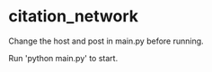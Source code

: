 # citation_network

Change the host and post in main.py before running.

Run 'python main.py' to start. 
